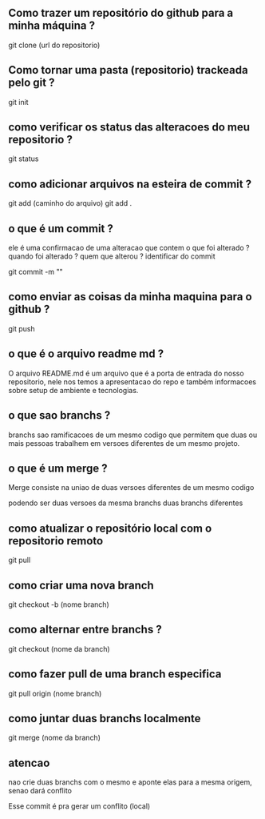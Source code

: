## Como trazer um repositório do github para a minha máquina ?

git clone (url do repositorio)

## Como tornar uma pasta (repositorio) trackeada pelo git ?

git init 

## como verificar os status das alteracoes do meu repositorio ? 

git status


## como adicionar arquivos na esteira de commit ?

git add  (caminho do arquivo)
git add .

## o que é um commit ?

ele é uma confirmacao de uma alteracao que contem
o que foi alterado ?
quando foi alterado ?
quem que alterou ?
identificar do commit 

git commit -m ""


## como enviar as coisas da minha maquina para o github ?

git push

## o que é o arquivo readme md ?

O arquivo README.md é um arquivo que é a porta de entrada do nosso repositorio, nele nos temos a apresentacao do repo e também informacoes sobre setup de ambiente e tecnologias.

## o que sao branchs ?

branchs sao ramificacoes de um mesmo codigo que permitem que duas ou mais pessoas trabalhem em versoes diferentes de um mesmo projeto.

## o que é um merge ?

Merge consiste na uniao de duas versoes diferentes de um mesmo codigo

podendo ser duas versoes da mesma branchs
duas branchs diferentes

## como atualizar o repositório local com o repositorio remoto

git pull

## como criar uma nova branch

git checkout -b (nome branch)

## como alternar entre branchs ?

git checkout (nome da branch)

## como fazer pull de uma branch especifica

git pull origin (nome branch)


## como juntar duas branchs localmente

git merge (nome da branch)

## atencao

nao crie duas branchs com o mesmo e aponte elas para a mesma origem, senao dará conflito

Esse commit é pra gerar um conflito (local)



